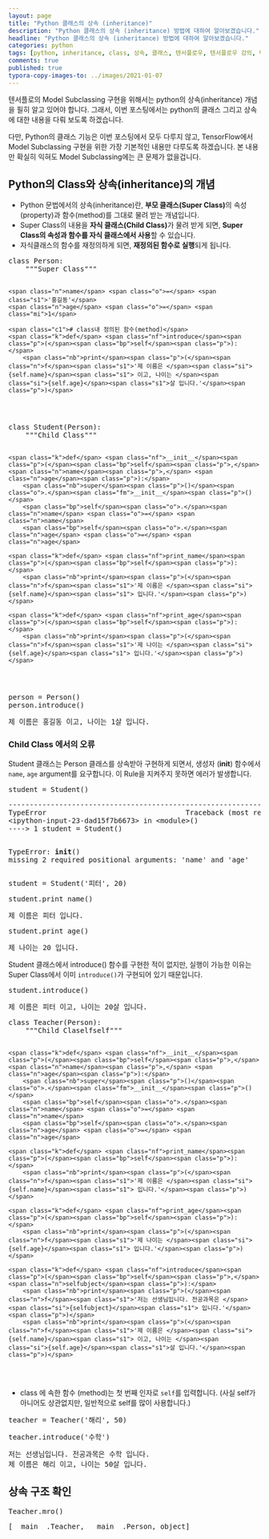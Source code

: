```yaml
---
layout: page
title: "Python 클래스의 상속 (inheritance)"
description: "Python 클래스의 상속 (inheritance) 방법에 대하여 알아보겠습니다."
headline: "Python 클래스의 상속 (inheritance) 방법에 대하여 알아보겠습니다."
categories: python
tags: [python, inheritance, class, 상속, 클래스, 텐서플로우, 텐서플로우 강의, 텐서플로우 튜토리얼, TensorFlow Tutorial, data science, 데이터 분석, 딥러닝]
comments: true
published: true
typora-copy-images-to: ../images/2021-01-07
---
```


텐서플로의 Model Subclassing 구현을 위해서는 python의 상속(inheritance) 개념을 필히 알고 있어야 합니다. 
그래서, 이번 포스팅에서는 python의 클래스 그리고 상속에 대한 내용을 다뤄 보도록 하겠습니다.

다만, Python의 클래스 기능은 이번 포스팅에서 모두 다루지 않고, TensorFlow에서 Model Subclassing 구현을 위한 가장 기본적인 내용만 다루도록 하겠습니다.
본 내용만 확실히 익혀도 Model Subclassing에는 큰 문제가 없을겁니다.

<body>
<div class="border-box-sizing" id="notebook" >
<div class="container" id="notebook-container">
<div class="cell border-box-sizing text_cell rendered"><div class="inner_cell">
<div class="text_cell_render border-box-sizing rendered_html">
<h2 id="Python의-Class와-상속(inheritance)의-개념">Python의 Class와 상속(inheritance)의 개념</h2>
</div>
</div>
</div>
<div class="cell border-box-sizing text_cell rendered"><div class="inner_cell">
<div class="text_cell_render border-box-sizing rendered_html">
<ul>
<li>Python 문법에서의 상속(inheritance)란, <strong>부모 클래스(Super Class)</strong>의 속성(property)과 함수(method)를 그대로 물려 받는 개념입니다.</li>
<li>Super Class의 내용을 <strong>자식 클래스(Child Class)</strong>가 물려 받게 되면, <strong>Super Class의 속성과 함수를 자식 클래스에서 사용</strong>할 수 있습니다.</li>
<li>자식클래스의 함수를 재정의하게 되면, <strong>재정의된 함수로 실행</strong>되게 됩니다.</li>
</ul>
</div>
</div>
</div>
<div class="cell border-box-sizing code_cell rendered">
<div class="input">

<div class="inner_cell">
<div class="input_area">
<div class="highlight hl-ipython3"><pre><span></span><span class="k">class</span> <span class="nc">Person</span><span class="p">:</span>
    <span class="sd">"""Super Class"""</span>

    <span class="n">name</span> <span class="o">=</span> <span class="s1">'홍길동'</span>
    <span class="n">age</span> <span class="o">=</span> <span class="mi">1</span>
    
    <span class="c1"># class내 정의된 함수(method)</span>
    <span class="k">def</span> <span class="nf">introduce</span><span class="p">(</span><span class="bp">self</span><span class="p">):</span>
        <span class="nb">print</span><span class="p">(</span><span class="n">f</span><span class="s1">'제 이름은 </span><span class="si">{self.name}</span><span class="s1"> 이고, 나이는 </span><span class="si">{self.age}</span><span class="s1">살 입니다.'</span><span class="p">)</span>
</pre></div>
</div>
</div>
</div>
</div>
<div class="cell border-box-sizing code_cell rendered">
<div class="input">

<div class="inner_cell">
<div class="input_area">
<div class="highlight hl-ipython3"><pre><span></span><span class="k">class</span> <span class="nc">Student</span><span class="p">(</span><span class="n">Person</span><span class="p">):</span>
    <span class="sd">"""Child Class"""</span>

    <span class="k">def</span> <span class="nf">__init__</span><span class="p">(</span><span class="bp">self</span><span class="p">,</span> <span class="n">name</span><span class="p">,</span> <span class="n">age</span><span class="p">):</span>
        <span class="nb">super</span><span class="p">()</span><span class="o">.</span><span class="fm">__init__</span><span class="p">()</span>
        <span class="bp">self</span><span class="o">.</span><span class="n">name</span> <span class="o">=</span> <span class="n">name</span>
        <span class="bp">self</span><span class="o">.</span><span class="n">age</span> <span class="o">=</span> <span class="n">age</span>

    <span class="k">def</span> <span class="nf">print_name</span><span class="p">(</span><span class="bp">self</span><span class="p">):</span>
        <span class="nb">print</span><span class="p">(</span><span class="n">f</span><span class="s1">'제 이름은 </span><span class="si">{self.name}</span><span class="s1"> 입니다.'</span><span class="p">)</span>
        
    <span class="k">def</span> <span class="nf">print_age</span><span class="p">(</span><span class="bp">self</span><span class="p">):</span>
        <span class="nb">print</span><span class="p">(</span><span class="n">f</span><span class="s1">'제 나이는 </span><span class="si">{self.age}</span><span class="s1"> 입니다.'</span><span class="p">)</span>
</pre></div>
</div>
</div>
</div>
</div>
<div class="cell border-box-sizing code_cell rendered">
<div class="input">

<div class="inner_cell">
<div class="input_area">
<div class="highlight hl-ipython3"><pre><span></span><span class="n">person</span> <span class="o">=</span> <span class="n">Person</span><span class="p">()</span>
<span class="n">person</span><span class="o">.</span><span class="n">introduce</span><span class="p">()</span>
</pre></div>
</div>
</div>
</div>
<div class="output_wrapper">
<div class="output">
<div class="output_area">
<div class="prompt"></div>
<div class="output_subarea output_stream output_stdout output_text">
<pre>제 이름은 홍길동 이고, 나이는 1살 입니다.
</pre>
</div>
</div>
</div>
</div>
</div>
<div class="cell border-box-sizing text_cell rendered"><div class="inner_cell">
<div class="text_cell_render border-box-sizing rendered_html">
<h3 id="Child-Class-에서의-오류">Child Class 에서의 오류</h3>
</div>
</div>
</div>
<div class="cell border-box-sizing text_cell rendered"><div class="inner_cell">
<div class="text_cell_render border-box-sizing rendered_html">
<p>Student 클래스는 Person 클래스를 상속받아 구현하게 되면서, 생성자 (<strong>init</strong>) 함수에서 <code>name</code>, <code>age</code> argument를 요구합니다. 이 Rule을 지켜주지 못하면 에러가 발생합니다.</p>
</div>
</div>
</div>
<div class="cell border-box-sizing code_cell rendered">
<div class="input">

<div class="inner_cell">
<div class="input_area">
<div class="highlight hl-ipython3"><pre><span></span><span class="n">student</span> <span class="o">=</span> <span class="n">Student</span><span class="p">()</span>
</pre></div>
</div>
</div>
</div>
<div class="output_wrapper">
<div class="output">
<div class="output_area">
<div class="prompt"></div>
<div class="output_subarea output_text output_error">
<pre>
<span class="ansi-red-fg">---------------------------------------------------------------------------</span>
<span class="ansi-red-fg">TypeError</span>                                 Traceback (most recent call last)
<span class="ansi-green-fg">&lt;ipython-input-23-dad15f7b6673&gt;</span> in <span class="ansi-cyan-fg">&lt;module&gt;</span><span class="ansi-blue-fg">()</span>
<span class="ansi-green-fg">----&gt; 1</span><span class="ansi-red-fg"> </span>student <span class="ansi-blue-fg">=</span> Student<span class="ansi-blue-fg">(</span><span class="ansi-blue-fg">)</span>

<span class="ansi-red-fg">TypeError</span>: __init__() missing 2 required positional arguments: 'name' and 'age'</pre>
</div>
</div>
</div>
</div>
</div>
<div class="cell border-box-sizing code_cell rendered">
<div class="input">

<div class="inner_cell">
<div class="input_area">
<div class="highlight hl-ipython3"><pre><span></span><span class="n">student</span> <span class="o">=</span> <span class="n">Student</span><span class="p">(</span><span class="s1">'피터'</span><span class="p">,</span> <span class="mi">20</span><span class="p">)</span>
</pre></div>
</div>
</div>
</div>
</div>
<div class="cell border-box-sizing code_cell rendered">
<div class="input">

<div class="inner_cell">
<div class="input_area">
<div class="highlight hl-ipython3"><pre><span></span><span class="n">student</span><span class="o">.</span><span class="n">print_name</span><span class="p">()</span>
</pre></div>
</div>
</div>
</div>
<div class="output_wrapper">
<div class="output">
<div class="output_area">
<div class="prompt"></div>
<div class="output_subarea output_stream output_stdout output_text">
<pre>제 이름은 피터 입니다.
</pre>
</div>
</div>
</div>
</div>
</div>
<div class="cell border-box-sizing code_cell rendered">
<div class="input">

<div class="inner_cell">
<div class="input_area">
<div class="highlight hl-ipython3"><pre><span></span><span class="n">student</span><span class="o">.</span><span class="n">print_age</span><span class="p">()</span>
</pre></div>
</div>
</div>
</div>
<div class="output_wrapper">
<div class="output">
<div class="output_area">
<div class="prompt"></div>
<div class="output_subarea output_stream output_stdout output_text">
<pre>제 나이는 20 입니다.
</pre>
</div>
</div>
</div>
</div>
</div>
<div class="cell border-box-sizing text_cell rendered"><div class="inner_cell">
<div class="text_cell_render border-box-sizing rendered_html">
<p>Student 클래스에서 introduce() 함수를 구현한 적이 없지만, 실행이 가능한 이유는 Super Class에서 이미 <code>introduce()</code>가 구현되어 있기 때문입니다.</p>
</div>
</div>
</div>
<div class="cell border-box-sizing code_cell rendered">
<div class="input">

<div class="inner_cell">
<div class="input_area">
<div class="highlight hl-ipython3"><pre><span></span><span class="n">student</span><span class="o">.</span><span class="n">introduce</span><span class="p">()</span>
</pre></div>
</div>
</div>
</div>
<div class="output_wrapper">
<div class="output">
<div class="output_area">
<div class="prompt"></div>
<div class="output_subarea output_stream output_stdout output_text">
<pre>제 이름은 피터 이고, 나이는 20살 입니다.
</pre>
</div>
</div>
</div>
</div>
</div>
<div class="cell border-box-sizing code_cell rendered">
<div class="input">

<div class="inner_cell">
<div class="input_area">
<div class="highlight hl-ipython3"><pre><span></span><span class="k">class</span> <span class="nc">Teacher</span><span class="p">(</span><span class="n">Person</span><span class="p">):</span>
    <span class="sd">"""Child Claselfself"""</span>

    <span class="k">def</span> <span class="nf">__init__</span><span class="p">(</span><span class="bp">self</span><span class="p">,</span> <span class="n">name</span><span class="p">,</span> <span class="n">age</span><span class="p">):</span>
        <span class="nb">super</span><span class="p">()</span><span class="o">.</span><span class="fm">__init__</span><span class="p">()</span>
        <span class="bp">self</span><span class="o">.</span><span class="n">name</span> <span class="o">=</span> <span class="n">name</span>
        <span class="bp">self</span><span class="o">.</span><span class="n">age</span> <span class="o">=</span> <span class="n">age</span>

    <span class="k">def</span> <span class="nf">print_name</span><span class="p">(</span><span class="bp">self</span><span class="p">):</span>
        <span class="nb">print</span><span class="p">(</span><span class="n">f</span><span class="s1">'제 이름은 </span><span class="si">{self.name}</span><span class="s1"> 입니다.'</span><span class="p">)</span>
        
    <span class="k">def</span> <span class="nf">print_age</span><span class="p">(</span><span class="bp">self</span><span class="p">):</span>
        <span class="nb">print</span><span class="p">(</span><span class="n">f</span><span class="s1">'제 나이는 </span><span class="si">{self.age}</span><span class="s1"> 입니다.'</span><span class="p">)</span>
        
    <span class="k">def</span> <span class="nf">introduce</span><span class="p">(</span><span class="bp">self</span><span class="p">,</span> <span class="n">selfubject</span><span class="p">):</span>
        <span class="nb">print</span><span class="p">(</span><span class="n">f</span><span class="s1">'저는 선생님입니다. 전공과목은 </span><span class="si">{selfubject}</span><span class="s1"> 입니다.'</span><span class="p">)</span>
        <span class="nb">print</span><span class="p">(</span><span class="n">f</span><span class="s1">'제 이름은 </span><span class="si">{self.name}</span><span class="s1"> 이고, 나이는 </span><span class="si">{self.age}</span><span class="s1">살 입니다.'</span><span class="p">)</span>
</pre></div>
</div>
</div>
</div>
</div>
<div class="cell border-box-sizing text_cell rendered"><div class="inner_cell">
<div class="text_cell_render border-box-sizing rendered_html">
<ul>
<li>class 에 속한 함수 (method)는 첫 번째 인자로 <code>self</code>를 입력합니다. (사실 self가 아니어도 상관없지만, 일반적으로 self를 많이 사용합니다.)</li>
</ul>
</div>
</div>
</div>
<div class="cell border-box-sizing code_cell rendered">
<div class="input">

<div class="inner_cell">
<div class="input_area">
<div class="highlight hl-ipython3"><pre><span></span><span class="n">teacher</span> <span class="o">=</span> <span class="n">Teacher</span><span class="p">(</span><span class="s1">'해리'</span><span class="p">,</span> <span class="mi">50</span><span class="p">)</span>
</pre></div>
</div>
</div>
</div>
</div>
<div class="cell border-box-sizing code_cell rendered">
<div class="input">

<div class="inner_cell">
<div class="input_area">
<div class="highlight hl-ipython3"><pre><span></span><span class="n">teacher</span><span class="o">.</span><span class="n">introduce</span><span class="p">(</span><span class="s1">'수학'</span><span class="p">)</span>
</pre></div>
</div>
</div>
</div>
<div class="output_wrapper">
<div class="output">
<div class="output_area">
<div class="prompt"></div>
<div class="output_subarea output_stream output_stdout output_text">
<pre>저는 선생님입니다. 전공과목은 수학 입니다.
제 이름은 해리 이고, 나이는 50살 입니다.
</pre>
</div>
</div>
</div>
</div>
</div>
<div class="cell border-box-sizing text_cell rendered"><div class="inner_cell">
<div class="text_cell_render border-box-sizing rendered_html">
<h2 id="상속-구조-확인">상속 구조 확인</h2>
</div>
</div>
</div>
<div class="cell border-box-sizing code_cell rendered">
<div class="input">

<div class="inner_cell">
<div class="input_area">
<div class="highlight hl-ipython3"><pre><span></span><span class="n">Teacher</span><span class="o">.</span><span class="n">mro</span><span class="p">()</span>
</pre></div>
</div>
</div>
</div>
<div class="output_wrapper">
<div class="output">
<div class="output_area">

<div class="output_text output_subarea output_execute_result">
<pre>[__main__.Teacher, __main__.Person, object]</pre>
</div>
</div>
</div>
</div>
</div>
</div>
</div>
</body>